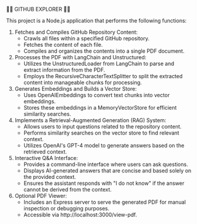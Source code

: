  🚀✨ GITHUB EXPLORER 🚀✨
 
This project is a Node.js application that performs the following functions:

1. Fetches and Compiles GitHub Repository Content:
    * Crawls all files within a specified GitHub repository.
    * Fetches the content of each file.
    * Compiles and organizes the contents into a single PDF document.
2. Processes the PDF with LangChain and Unstructured:
    * Utilizes the UnstructuredLoader from LangChain to parse and extract information from the PDF.
    * Employs the RecursiveCharacterTextSplitter to split the extracted content into manageable chunks for processing.
3. Generates Embeddings and Builds a Vector Store:
    * Uses OpenAIEmbeddings to convert text chunks into vector embeddings.
    * Stores these embeddings in a MemoryVectorStore for efficient similarity searches.
4. Implements a Retrieval-Augmented Generation (RAG) System:
    * Allows users to input questions related to the repository content.
    * Performs similarity searches on the vector store to find relevant context.
    * Utilizes OpenAI's GPT-4 model to generate answers based on the retrieved context.
5. Interactive Q&A Interface:
    * Provides a command-line interface where users can ask questions.
    * Displays AI-generated answers that are concise and based solely on the provided context.
    * Ensures the assistant responds with "I do not know" if the answer cannot be derived from the context.
6. Optional PDF Viewer:
    * Includes an Express server to serve the generated PDF for manual inspection or debugging purposes.
    * Accessible via http://localhost:3000/view-pdf.
